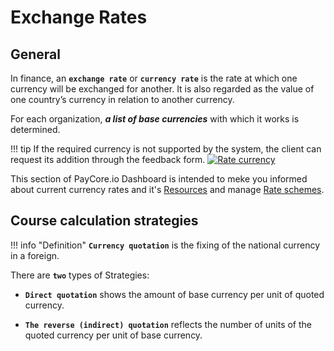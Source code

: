 # Exchange Rates


## General

In finance, an **```exchange rate```** or  **```currency rate```**   is the rate at which one currency will be exchanged for another. It is also regarded as the value of one country’s currency in relation to another currency.

For each organization, **_a list of base currencies_** with which it works is determined.

!!! tip
    If the required currency is not supported by the system, the client can request its addition through the feedback form.
    [![Rate currency](images/exch-rate_1.png)](images/exch-rate_1.png)


This section of PayСore.io Dashboard is intended to meke you informed about current currency rates and it's [Resources](../resources) and manage [Rate schemes](../rate-schemes).




## Course calculation strategies

!!! info "Definition"
    **```Currency quotation```** is the fixing of the national currency in a foreign.


There are  **```two```** types of Strategies:

- **```Direct quotation```**  shows the amount of base currency per unit of quoted currency.

- **```The reverse (indirect) quotation```** reflects the number of units of the quoted currency per unit of base currency.